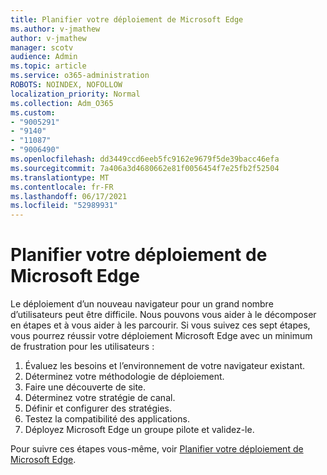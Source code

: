 ```yaml
---
title: Planifier votre déploiement de Microsoft Edge
ms.author: v-jmathew
author: v-jmathew
manager: scotv
audience: Admin
ms.topic: article
ms.service: o365-administration
ROBOTS: NOINDEX, NOFOLLOW
localization_priority: Normal
ms.collection: Adm_O365
ms.custom:
- "9005291"
- "9140"
- "11087"
- "9006490"
ms.openlocfilehash: dd3449ccd6eeb5fc9162e9679f5de39bacc46efa
ms.sourcegitcommit: 7a406a3d4680662e81f0056454f7e25fb2f52504
ms.translationtype: MT
ms.contentlocale: fr-FR
ms.lasthandoff: 06/17/2021
ms.locfileid: "52989931"
---
```

# <a name="plan-your-deployment-of-microsoft-edge"></a>Planifier votre déploiement de Microsoft Edge

Le déploiement d’un nouveau navigateur pour un grand nombre d’utilisateurs peut être difficile. Nous pouvons vous aider à le décomposer en étapes et à vous aider à les parcourir. Si vous suivez ces sept étapes, vous pourrez réussir votre déploiement Microsoft Edge avec un minimum de frustration pour les utilisateurs :

1. Évaluez les besoins et l’environnement de votre navigateur existant.
2. Déterminez votre méthodologie de déploiement.
3. Faire une découverte de site.
4. Déterminez votre stratégie de canal.
5. Définir et configurer des stratégies.
6. Testez la compatibilité des applications.
7. Déployez Microsoft Edge un groupe pilote et validez-le.

Pour suivre ces étapes vous-même, voir [Planifier votre déploiement de Microsoft Edge](https://go.microsoft.com/fwlink/?linkid=2129990).
